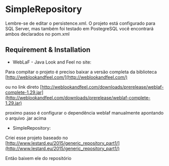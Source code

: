 # SimpleRepository
Lembre-se de editar o persistence.xml. O projeto está configurado para SQL Server, mas também foi testado em PostegreSQL você encontrará
ambos declarados no pom.xml

## Requirement & Installation

- WebLaF - Java Look and Feel no site:

Para compitar o projeto é preciso baixar a versão completa da biblioteca 
[http://weblookandfeel.com/](http://weblookandfeel.com/)


ou no link direto
[http://weblookandfeel.com/downloads/prerelease/weblaf-complete-1.29.jar](http://weblookandfeel.com/downloads/prerelease/weblaf-complete-1.29.jar)


proximo passo é configurar o dependência weblaf manualmente apontando o arquivo .jar acima

- SimpleRepository:

Criei esse projeto baseado no [http://www.lestard.eu/2015/generic_repository_part1/](http://www.lestard.eu/2015/generic_repository_part1/)

Então baixem ele do repositório
